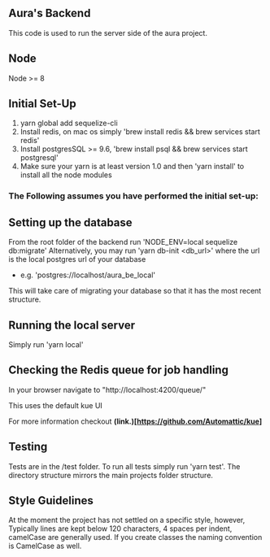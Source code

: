 ## Aura's Backend

This code is used to run the server side of the aura project.

## Node
Node >= 8

## Initial Set-Up

1. yarn global add sequelize-cli
2. Install redis, on mac os simply 'brew install redis && brew services start redis'
3. Install postgresSQL >= 9.6, 'brew install psql && brew services start postgresql'
4. Make sure your yarn is at least version 1.0 and then 'yarn install' to install all the node modules

### The Following assumes you have performed the initial set-up:

## Setting up the database

From the root folder of the backend run 'NODE_ENV=local sequelize db:migrate'
Alternatively, you may run 'yarn db-init <db_url>' where the url is the local postgres url of your database
  - e.g. 'postgres://localhost/aura_be_local'

This will take care of migrating your database so that it has the most recent structure.


## Running the local server

Simply run 'yarn local'

## Checking the Redis queue for job handling

In your browser navigate to "http://localhost:4200/queue/"

This uses the default kue UI

For more information checkout **(link.)[https://github.com/Automattic/kue]**


## Testing

Tests are in the /test folder. To run all tests simply run 'yarn test'.
The directory structure mirrors the main projects folder structure.


## Style Guidelines

At the moment the project has not settled on a specific style, however,
Typically lines are kept below 120 characters, 4 spaces per indent, camelCase are generally used.
If you create classes the naming convention is CamelCase as well.

